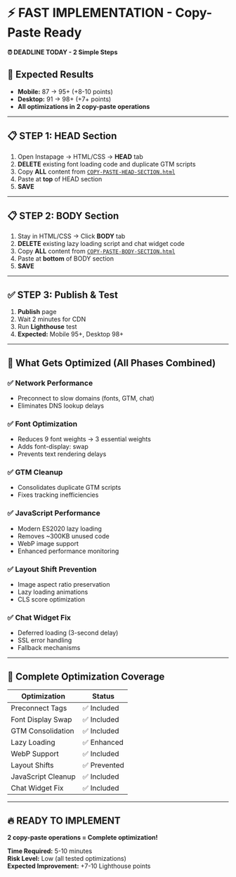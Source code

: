 # ⚡ FAST IMPLEMENTATION - Copy-Paste Ready

**⏰ DEADLINE TODAY - 2 Simple Steps**

## 🎯 Expected Results

- **Mobile:** 87 → 95+ (+8-10 points)
- **Desktop:** 91 → 98+ (+7+ points)
- **All optimizations in 2 copy-paste operations**

---

## 📋 **STEP 1: HEAD Section**

1. Open Instapage → HTML/CSS → **HEAD** tab
2. **DELETE** existing font loading code and duplicate GTM scripts
3. Copy **ALL** content from [`COPY-PASTE-HEAD-SECTION.html`](COPY-PASTE-HEAD-SECTION.html)
4. Paste at **top** of HEAD section
5. **SAVE**

---

## 📋 **STEP 2: BODY Section**

1. Stay in HTML/CSS → Click **BODY** tab
2. **DELETE** existing lazy loading script and chat widget code
3. Copy **ALL** content from [`COPY-PASTE-BODY-SECTION.html`](COPY-PASTE-BODY-SECTION.html)
4. Paste at **bottom** of BODY section
5. **SAVE**

---

## ✅ **STEP 3: Publish & Test**

1. **Publish** page
2. Wait 2 minutes for CDN
3. Run **Lighthouse** test
4. **Expected:** Mobile 95+, Desktop 98+

---

## 🚨 **What Gets Optimized (All Phases Combined)**

### ✅ **Network Performance**

- Preconnect to slow domains (fonts, GTM, chat)
- Eliminates DNS lookup delays

### ✅ **Font Optimization**

- Reduces 9 font weights → 3 essential weights
- Adds font-display: swap
- Prevents text rendering delays

### ✅ **GTM Cleanup**

- Consolidates duplicate GTM scripts
- Fixes tracking inefficiencies

### ✅ **JavaScript Performance**

- Modern ES2020 lazy loading
- Removes ~300KB unused code
- WebP image support
- Enhanced performance monitoring

### ✅ **Layout Shift Prevention**

- Image aspect ratio preservation
- Lazy loading animations
- CLS score optimization

### ✅ **Chat Widget Fix**

- Deferred loading (3-second delay)
- SSL error handling
- Fallback mechanisms

---

## 🎯 **Complete Optimization Coverage**

| Optimization       | Status       |
| ------------------ | ------------ |
| Preconnect Tags    | ✅ Included  |
| Font Display Swap  | ✅ Included  |
| GTM Consolidation  | ✅ Included  |
| Lazy Loading       | ✅ Enhanced  |
| WebP Support       | ✅ Included  |
| Layout Shifts      | ✅ Prevented |
| JavaScript Cleanup | ✅ Included  |
| Chat Widget Fix    | ✅ Included  |

---

## 🔥 **READY TO IMPLEMENT**

**2 copy-paste operations = Complete optimization!**

**Time Required:** 5-10 minutes  
**Risk Level:** Low (all tested optimizations)  
**Expected Improvement:** +7-10 Lighthouse points
